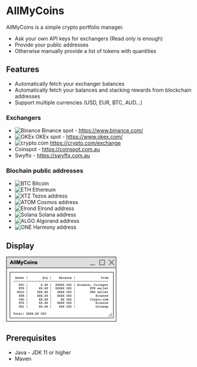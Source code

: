# AllMyCoins

AllMyCoins is a simple crypto portfolio manager.

- Ask your own API keys for exchangers (Read only is enough)
- Provide your public addresses
- Otherwise manually provide a list of tokens with quantities

## Features

- Automatically fetch your exchanger balances 
- Automatically fetch your balances and stacking rewards from blockchain addresses
- Support multiple currencies (USD, EUR, BTC, AUD...)

### Exchangers

- <img src="https://assets.coingecko.com/markets/images/52/small/binance.jpg" alt="Binance" width="15"/> Binance spot - https://www.binance.com/
- <img src="https://assets.coingecko.com/markets/images/96/small/okEX.jpg" alt="OKEx" width="15"/> OKEx spot - https://www.okex.com/
- <img src="https://assets.coingecko.com/markets/images/589/small/crypto_com.jpg" alt="crypto.com" width="15"/> https://crypto.com/exchange
- Coinspot - https://coinspot.com.au
- Swyftx - https://swyftx.com.au

### Blochain public addresses

- <img src="https://assets.coingecko.com/coins/images/1/thumb_2x/bitcoin.png" alt="BTC" width="15"/> Bitcoin
- <img src="https://assets.coingecko.com/coins/images/279/thumb_2x/ethereum.png" alt="ETH" width="15"/> Ethereum
- <img src="https://assets.coingecko.com/coins/images/976/thumb_2x/Tezos-logo.png" alt="XTZ" width="15"/> Tezos address
- <img src="https://assets.coingecko.com/coins/images/1481/thumb_2x/cosmos_hub.png" alt="ATOM" width="15"/> Cosmos address
- <img src="https://assets.coingecko.com/coins/images/12335/thumb_2x/Elrond.png" alt="Elrond" width="15"/> Elrond address
- <img src="https://assets.coingecko.com/coins/images/4128/thumb_2x/RPU3hzmh_400x400.jpg" alt="Solana" width="15"/> Solana address
- <img src="https://assets.coingecko.com/coins/images/4380/thumb_2x/download.png" alt="ALGO" width="15"/> Algorand address
- <img src="https://assets.coingecko.com/coins/images/4344/thumb_2x/Y88JAze.png" alt="ONE" width="15"/> Harmony address

## Display

<img src="doc/img/allMyCoinsWindow.png" alt="AllMyCoins Window" width="300"/>

## Prerequisites

- Java - JDK 11 or higher
- Maven
